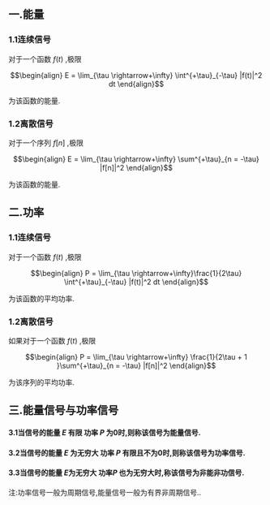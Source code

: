 ## 一.能量
### 1.1连续信号
对于一个函数 $f(t)$ ,极限

$$\begin{align}
    E = \lim_{\tau \rightarrow+\infty} \int^{+\tau}_{-\tau} |f(t)|^2 dt
\end{align}$$

为该函数的能量.

### 1.2离散信号
对于一个序列 $f[n]$ ,极限

$$\begin{align}
    E = \lim_{\tau \rightarrow+\infty} \sum^{+\tau}_{n = -\tau} |f[n]|^2
\end{align}$$

为该函数的能量.

## 二.功率
### 1.1连续信号
对于一个函数 $f(t)$ ,极限

$$\begin{align}
    P = \lim_{\tau \rightarrow+\infty}\frac{1}{2\tau} \int^{+\tau}_{-\tau} |f(t)|^2 dt
\end{align}$$

为该函数的平均功率.

### 1.2离散信号
如果对于一个函数 $f(t)$ ,极限

$$\begin{align}
    P = \lim_{\tau \rightarrow+\infty} \frac{1}{2\tau + 1 }\sum^{+\tau}_{n = -\tau} |f[n]|^2
\end{align}$$

为该序列的平均功率.


## 三.能量信号与功率信号
#### 3.1当信号的能量 $E$ 有限 功率 $P$ 为0时,则称该信号为能量信号.
#### 3.2当信号的能量 $E$ 为无穷大 功率 $P$ 有限且不为0时,则称该信号为功率信号.
#### 3.3当信号的能量 $E$为无穷大 功率$P$ 也为无穷大时,称该信号为非能非功信号.
注:功率信号一般为周期信号,能量信号一般为有界非周期信号..
